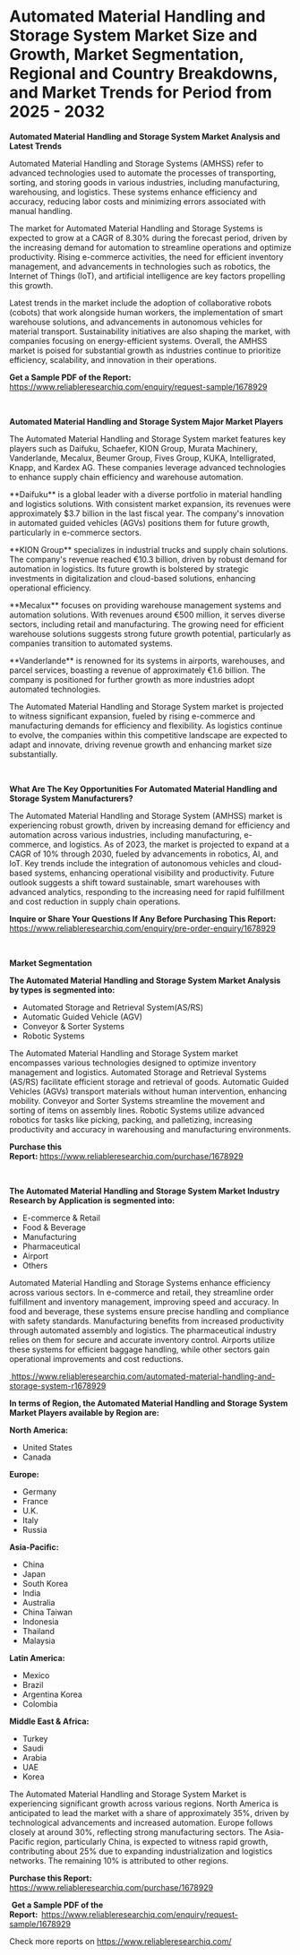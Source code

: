 <p><h1>Automated Material Handling and Storage System Market Size and Growth, Market Segmentation, Regional and Country Breakdowns, and Market Trends for Period from 2025 -  2032</h1></p><p><strong>Automated Material Handling and Storage System Market Analysis and Latest Trends</strong></p>
<p><p>Automated Material Handling and Storage Systems (AMHSS) refer to advanced technologies used to automate the processes of transporting, sorting, and storing goods in various industries, including manufacturing, warehousing, and logistics. These systems enhance efficiency and accuracy, reducing labor costs and minimizing errors associated with manual handling.</p><p>The market for Automated Material Handling and Storage Systems is expected to grow at a CAGR of 8.30% during the forecast period, driven by the increasing demand for automation to streamline operations and optimize productivity. Rising e-commerce activities, the need for efficient inventory management, and advancements in technologies such as robotics, the Internet of Things (IoT), and artificial intelligence are key factors propelling this growth.</p><p>Latest trends in the market include the adoption of collaborative robots (cobots) that work alongside human workers, the implementation of smart warehouse solutions, and advancements in autonomous vehicles for material transport. Sustainability initiatives are also shaping the market, with companies focusing on energy-efficient systems. Overall, the AMHSS market is poised for substantial growth as industries continue to prioritize efficiency, scalability, and innovation in their operations.</p></p>
<p><strong>Get a Sample PDF of the Report:&nbsp;</strong> <a href="https://www.reliableresearchiq.com/enquiry/request-sample/1678929?utm_campaign=99&utm_medium=2&utm_source=Github&utm_content=ia&utm_term=16022025&utm_id=automated-material-handling-and-storage-system">https://www.reliableresearchiq.com/enquiry/request-sample/1678929</a></p>
<p>&nbsp;</p>
<p><strong>Automated Material Handling and Storage System Major Market Players</strong></p>
<p><p>The Automated Material Handling and Storage System market features key players such as Daifuku, Schaefer, KION Group, Murata Machinery, Vanderlande, Mecalux, Beumer Group, Fives Group, KUKA, Intelligrated, Knapp, and Kardex AG. These companies leverage advanced technologies to enhance supply chain efficiency and warehouse automation.</p><p>**Daifuku** is a global leader with a diverse portfolio in material handling and logistics solutions. With consistent market expansion, its revenues were approximately $3.7 billion in the last fiscal year. The company's innovation in automated guided vehicles (AGVs) positions them for future growth, particularly in e-commerce sectors.</p><p>**KION Group** specializes in industrial trucks and supply chain solutions. The company's revenue reached €10.3 billion, driven by robust demand for automation in logistics. Its future growth is bolstered by strategic investments in digitalization and cloud-based solutions, enhancing operational efficiency.</p><p>**Mecalux** focuses on providing warehouse management systems and automation solutions. With revenues around €500 million, it serves diverse sectors, including retail and manufacturing. The growing need for efficient warehouse solutions suggests strong future growth potential, particularly as companies transition to automated systems.</p><p>**Vanderlande** is renowned for its systems in airports, warehouses, and parcel services, boasting a revenue of approximately €1.6 billion. The company is positioned for further growth as more industries adopt automated technologies.</p><p>The Automated Material Handling and Storage System market is projected to witness significant expansion, fueled by rising e-commerce and manufacturing demands for efficiency and flexibility. As logistics continue to evolve, the companies within this competitive landscape are expected to adapt and innovate, driving revenue growth and enhancing market size substantially.</p></p>
<p>&nbsp;</p>
<p><strong>What Are The Key Opportunities For Automated Material Handling and Storage System Manufacturers?</strong></p>
<p><p>The Automated Material Handling and Storage System (AMHSS) market is experiencing robust growth, driven by increasing demand for efficiency and automation across various industries, including manufacturing, e-commerce, and logistics. As of 2023, the market is projected to expand at a CAGR of 10% through 2030, fueled by advancements in robotics, AI, and IoT. Key trends include the integration of autonomous vehicles and cloud-based systems, enhancing operational visibility and productivity. Future outlook suggests a shift toward sustainable, smart warehouses with advanced analytics, responding to the increasing need for rapid fulfillment and cost reduction in supply chain operations.</p></p>
<p><strong>Inquire or Share Your Questions If Any Before Purchasing This Report:</strong> <a href="https://www.reliableresearchiq.com/enquiry/pre-order-enquiry/1678929?utm_campaign=99&utm_medium=2&utm_source=Github&utm_content=ia&utm_term=16022025&utm_id=automated-material-handling-and-storage-system">https://www.reliableresearchiq.com/enquiry/pre-order-enquiry/1678929</a></p>
<p>&nbsp;</p>
<p><strong>Market Segmentation</strong></p>
<p><strong>The Automated Material Handling and Storage System Market Analysis by types is segmented into:</strong></p>
<p><ul><li>Automated Storage and Retrieval System(AS/RS)</li><li>Automatic Guided Vehicle (AGV)</li><li>Conveyor & Sorter Systems</li><li>Robotic Systems</li></ul></p>
<p><p>The Automated Material Handling and Storage System market encompasses various technologies designed to optimize inventory management and logistics. Automated Storage and Retrieval Systems (AS/RS) facilitate efficient storage and retrieval of goods. Automatic Guided Vehicles (AGVs) transport materials without human intervention, enhancing mobility. Conveyor and Sorter Systems streamline the movement and sorting of items on assembly lines. Robotic Systems utilize advanced robotics for tasks like picking, packing, and palletizing, increasing productivity and accuracy in warehousing and manufacturing environments.</p></p>
<p><strong>Purchase this Report:&nbsp;</strong><a href="https://www.reliableresearchiq.com/purchase/1678929?utm_campaign=99&utm_medium=2&utm_source=Github&utm_content=ia&utm_term=16022025&utm_id=automated-material-handling-and-storage-system">https://www.reliableresearchiq.com/purchase/1678929</a></p>
<p>&nbsp;</p>
<p><strong>The Automated Material Handling and Storage System Market Industry Research by Application is segmented into:</strong></p>
<p><ul><li>E-commerce & Retail</li><li>Food & Beverage</li><li>Manufacturing</li><li>Pharmaceutical</li><li>Airport</li><li>Others</li></ul></p>
<p><p>Automated Material Handling and Storage Systems enhance efficiency across various sectors. In e-commerce and retail, they streamline order fulfillment and inventory management, improving speed and accuracy. In food and beverage, these systems ensure precise handling and compliance with safety standards. Manufacturing benefits from increased productivity through automated assembly and logistics. The pharmaceutical industry relies on them for secure and accurate inventory control. Airports utilize these systems for efficient baggage handling, while other sectors gain operational improvements and cost reductions.</p></p>
<p><a href="https://www.reliableresearchiq.com/automated-material-handling-and-storage-system-r1678929?utm_campaign=99&utm_medium=2&utm_source=Github&utm_content=ia&utm_term=16022025&utm_id=automated-material-handling-and-storage-system">&nbsp;https://www.reliableresearchiq.com/automated-material-handling-and-storage-system-r1678929</a></p>
<p><strong>In terms of Region, the Automated Material Handling and Storage System Market Players available by Region are:</strong></p>
<p>
    <p> <strong> North America: </strong>
        <ul>
            <li>United States</li>
            <li>Canada</li>
        </ul>
        </p> 
    <p> <strong> Europe: </strong>
        <ul>
            <li>Germany</li>
            <li>France</li>
            <li>U.K.</li>
            <li>Italy</li>
            <li>Russia</li>
        </ul>
        </p> 
    <p> <strong> Asia-Pacific: </strong>
        <ul>
            <li>China</li>
            <li>Japan</li>
            <li>South Korea</li>
            <li>India</li>
            <li>Australia</li>
            <li>China Taiwan</li>
            <li>Indonesia</li>
            <li>Thailand</li>
            <li>Malaysia</li>
        </ul>
        </p> 
    <p> <strong> Latin America: </strong>
        <ul>
            <li>Mexico</li>
            <li>Brazil</li>
            <li>Argentina Korea</li>
            <li>Colombia</li>
        </ul>
        </p> 
    <p> <strong> Middle East & Africa: </strong>
        <ul>
            <li>Turkey</li>
            <li>Saudi</li>
            <li>Arabia</li>
            <li>UAE</li>
            <li>Korea</li>
        </ul>
    </p>
    </p>
<p><p>The Automated Material Handling and Storage System Market is experiencing significant growth across various regions. North America is anticipated to lead the market with a share of approximately 35%, driven by technological advancements and increased automation. Europe follows closely at around 30%, reflecting strong manufacturing sectors. The Asia-Pacific region, particularly China, is expected to witness rapid growth, contributing about 25% due to expanding industrialization and logistics networks. The remaining 10% is attributed to other regions.</p></p>
<p><strong>Purchase this Report: </strong><a href="https://www.reliableresearchiq.com/purchase/1678929?utm_campaign=99&utm_medium=2&utm_source=Github&utm_content=ia&utm_term=16022025&utm_id=automated-material-handling-and-storage-system">https://www.reliableresearchiq.com/purchase/1678929</a></p>
<p>&nbsp;<strong>Get a Sample PDF of the Report:&nbsp;&nbsp;</strong><a href="https://www.reliableresearchiq.com/enquiry/request-sample/1678929?utm_campaign=99&utm_medium=2&utm_source=Github&utm_content=ia&utm_term=16022025&utm_id=automated-material-handling-and-storage-system">https://www.reliableresearchiq.com/enquiry/request-sample/1678929</a></p>
<p><strong></strong></p>
<p>Check more reports on <a href="https://www.reliableresearchiq.com/?utm_campaign=99&utm_medium=2&utm_source=Github&utm_content=ia&utm_term=16022025&utm_id=automated-material-handling-and-storage-system">https://www.reliableresearchiq.com/</a></p>